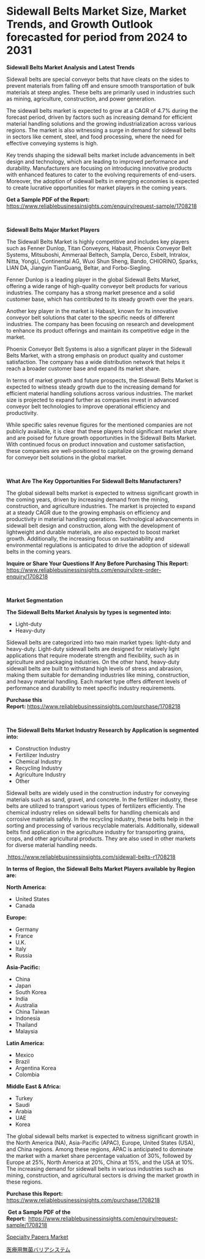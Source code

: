 <p><h1>Sidewall Belts Market Size, Market Trends, and Growth Outlook forecasted for period from 2024 to 2031</h1></p><p><strong>Sidewall Belts Market Analysis and Latest Trends</strong></p>
<p><p>Sidewall belts are special conveyor belts that have cleats on the sides to prevent materials from falling off and ensure smooth transportation of bulk materials at steep angles. These belts are primarily used in industries such as mining, agriculture, construction, and power generation.</p><p>The sidewall belts market is expected to grow at a CAGR of 4.7% during the forecast period, driven by factors such as increasing demand for efficient material handling solutions and the growing industrialization across various regions. The market is also witnessing a surge in demand for sidewall belts in sectors like cement, steel, and food processing, where the need for effective conveying systems is high.</p><p>Key trends shaping the sidewall belts market include advancements in belt design and technology, which are leading to improved performance and durability. Manufacturers are focusing on introducing innovative products with enhanced features to cater to the evolving requirements of end-users. Moreover, the adoption of sidewall belts in emerging economies is expected to create lucrative opportunities for market players in the coming years.</p></p>
<p><strong>Get a Sample PDF of the Report:&nbsp;</strong> <a href="https://www.reliablebusinessinsights.com/enquiry/request-sample/1708218">https://www.reliablebusinessinsights.com/enquiry/request-sample/1708218</a></p>
<p>&nbsp;</p>
<p><strong>Sidewall Belts Major Market Players</strong></p>
<p><p>The Sidewall Belts Market is highly competitive and includes key players such as Fenner Dunlop, Titan Conveyors, Habasit, Phoenix Conveyor Belt Systems, Mitsuboshi, Ammeraal Beltech, Sampla, Derco, Esbelt, Intralox, Nitta, YongLi, Continental AG, Wuxi Shun Sheng, Bando, CHIORINO, Sparks, LIAN DA, Jiangyin TianGuang, Beltar, and Forbo-Siegling.</p><p>Fenner Dunlop is a leading player in the global Sidewall Belts Market, offering a wide range of high-quality conveyor belt products for various industries. The company has a strong market presence and a solid customer base, which has contributed to its steady growth over the years.</p><p>Another key player in the market is Habasit, known for its innovative conveyor belt solutions that cater to the specific needs of different industries. The company has been focusing on research and development to enhance its product offerings and maintain its competitive edge in the market.</p><p>Phoenix Conveyor Belt Systems is also a significant player in the Sidewall Belts Market, with a strong emphasis on product quality and customer satisfaction. The company has a wide distribution network that helps it reach a broader customer base and expand its market share.</p><p>In terms of market growth and future prospects, the Sidewall Belts Market is expected to witness steady growth due to the increasing demand for efficient material handling solutions across various industries. The market size is projected to expand further as companies invest in advanced conveyor belt technologies to improve operational efficiency and productivity.</p><p>While specific sales revenue figures for the mentioned companies are not publicly available, it is clear that these players hold significant market share and are poised for future growth opportunities in the Sidewall Belts Market. With continued focus on product innovation and customer satisfaction, these companies are well-positioned to capitalize on the growing demand for conveyor belt solutions in the global market.</p></p>
<p>&nbsp;</p>
<p><strong>What Are The Key Opportunities For Sidewall Belts Manufacturers?</strong></p>
<p><p>The global sidewall belts market is expected to witness significant growth in the coming years, driven by increasing demand from the mining, construction, and agriculture industries. The market is projected to expand at a steady CAGR due to the growing emphasis on efficiency and productivity in material handling operations. Technological advancements in sidewall belt design and construction, along with the development of lightweight and durable materials, are also expected to boost market growth. Additionally, the increasing focus on sustainability and environmental regulations is anticipated to drive the adoption of sidewall belts in the coming years.</p></p>
<p><strong>Inquire or Share Your Questions If Any Before Purchasing This Report:</strong> <a href="https://www.reliablebusinessinsights.com/enquiry/pre-order-enquiry/1708218">https://www.reliablebusinessinsights.com/enquiry/pre-order-enquiry/1708218</a></p>
<p>&nbsp;</p>
<p><strong>Market Segmentation</strong></p>
<p><strong>The Sidewall Belts Market Analysis by types is segmented into:</strong></p>
<p><ul><li>Light-duty</li><li>Heavy-duty</li></ul></p>
<p><p>Sidewall belts are categorized into two main market types: light-duty and heavy-duty. Light-duty sidewall belts are designed for relatively light applications that require moderate strength and flexibility, such as in agriculture and packaging industries. On the other hand, heavy-duty sidewall belts are built to withstand high levels of stress and abrasion, making them suitable for demanding industries like mining, construction, and heavy material handling. Each market type offers different levels of performance and durability to meet specific industry requirements.</p></p>
<p><strong>Purchase this Report:&nbsp;</strong><a href="https://www.reliablebusinessinsights.com/purchase/1708218">https://www.reliablebusinessinsights.com/purchase/1708218</a></p>
<p>&nbsp;</p>
<p><strong>The Sidewall Belts Market Industry Research by Application is segmented into:</strong></p>
<p><ul><li>Construction Industry</li><li>Fertilizer Industry</li><li>Chemical Industry</li><li>Recycling Industry</li><li>Agriculture Industry</li><li>Other</li></ul></p>
<p><p>Sidewall belts are widely used in the construction industry for conveying materials such as sand, gravel, and concrete. In the fertilizer industry, these belts are utilized to transport various types of fertilizers efficiently. The chemical industry relies on sidewall belts for handling chemicals and corrosive materials safely. In the recycling industry, these belts help in the sorting and processing of various recyclable materials. Additionally, sidewall belts find application in the agriculture industry for transporting grains, crops, and other agricultural products. They are also used in other markets for diverse material handling needs.</p></p>
<p><a href="https://www.reliablebusinessinsights.com/sidewall-belts-r1708218">&nbsp;https://www.reliablebusinessinsights.com/sidewall-belts-r1708218</a></p>
<p><strong>In terms of Region, the Sidewall Belts Market Players available by Region are:</strong></p>
<p>
    <p> <strong> North America: </strong>
        <ul>
            <li>United States</li>
            <li>Canada</li>
        </ul>
        </p> 
    <p> <strong> Europe: </strong>
        <ul>
            <li>Germany</li>
            <li>France</li>
            <li>U.K.</li>
            <li>Italy</li>
            <li>Russia</li>
        </ul>
        </p> 
    <p> <strong> Asia-Pacific: </strong>
        <ul>
            <li>China</li>
            <li>Japan</li>
            <li>South Korea</li>
            <li>India</li>
            <li>Australia</li>
            <li>China Taiwan</li>
            <li>Indonesia</li>
            <li>Thailand</li>
            <li>Malaysia</li>
        </ul>
        </p> 
    <p> <strong> Latin America: </strong>
        <ul>
            <li>Mexico</li>
            <li>Brazil</li>
            <li>Argentina Korea</li>
            <li>Colombia</li>
        </ul>
        </p> 
    <p> <strong> Middle East & Africa: </strong>
        <ul>
            <li>Turkey</li>
            <li>Saudi</li>
            <li>Arabia</li>
            <li>UAE</li>
            <li>Korea</li>
        </ul>
    </p>
    </p>
<p><p>The global sidewall belts market is expected to witness significant growth in the North America (NA), Asia-Pacific (APAC), Europe, United States (USA), and China regions. Among these regions, APAC is anticipated to dominate the market with a market share percentage valuation of 30%, followed by Europe at 25%, North America at 20%, China at 15%, and the USA at 10%. The increasing demand for sidewall belts in various industries such as mining, construction, and agricultural sectors is driving the market growth in these regions.</p></p>
<p><strong>Purchase this Report: </strong><a href="https://www.reliablebusinessinsights.com/purchase/1708218">https://www.reliablebusinessinsights.com/purchase/1708218</a></p>
<p>&nbsp;<strong>Get a Sample PDF of the Report:&nbsp;&nbsp;</strong><a href="https://www.reliablebusinessinsights.com/enquiry/request-sample/1708218">https://www.reliablebusinessinsights.com/enquiry/request-sample/1708218</a></p>
<p><strong></strong></p>
<p><p><a href="https://github.com/phuonganhit041011/Market-Research-Report-List-1/blob/main/specialty-papers-market.md">Specialty Papers Market</a></p><p><a href="https://github.com/vtbvgl20191192/Market-Research-Report-List-3/blob/main/9673792126732.md">医療用無菌バリアシステム</a></p></p>